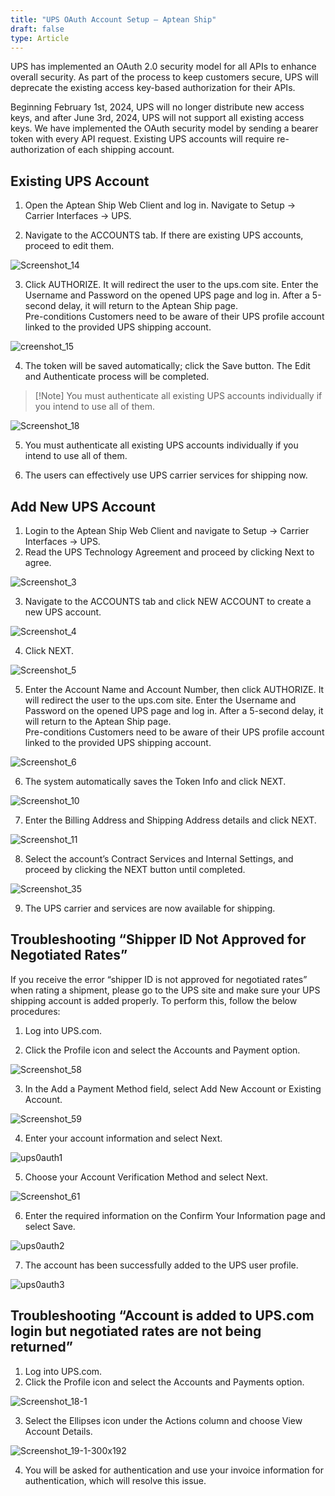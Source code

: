```yaml
---
title: "UPS OAuth Account Setup – Aptean Ship"
draft: false
type: Article
---
```


UPS has implemented an OAuth 2.0 security model for all APIs to enhance overall security. As part of the process to keep customers secure, UPS will deprecate the existing access key-based authorization for their APIs. 

Beginning February 1st, 2024, UPS will no longer distribute new access keys, and after June 3rd, 2024, UPS will not support all existing access keys. We have implemented the OAuth security model by sending a bearer token with every API request. Existing UPS accounts will require re-authorization of each shipping account.

## Existing UPS Account


1. Open the Aptean Ship Web Client and log in. Navigate to Setup -> Carrier Interfaces -> UPS.

2. Navigate to the ACCOUNTS tab. If there are existing UPS accounts, proceed to edit them.

 ![Screenshot_14](assets/Images/Screenshot_14.png)

3. Click AUTHORIZE. It will redirect the user to the ups.com site. Enter the Username and Password on the opened UPS page and log in. After a 5-second delay, it will return to the Aptean Ship page. 		
Pre-conditions Customers need to be aware of their UPS profile account linked to the provided UPS shipping account.

 ![creenshot_15](assets/Images/Screenshot_15.png)

4. The token will be saved automatically; click the Save button. The Edit and Authenticate process will be completed. 
> [!Note] You must authenticate all existing UPS accounts individually if you intend to use all of them.

 ![Screenshot_18](assets/Images/Screenshot_18.png)

5. You must authenticate all existing UPS accounts individually if you intend to use all of them.

6. The users can effectively use UPS carrier services for shipping now.

## Add New UPS Account


1. Login to the Aptean Ship Web Client and navigate to Setup -> Carrier Interfaces -> UPS.
2. Read the UPS Technology Agreement and proceed by clicking Next to agree.

 ![Screenshot_3](assets/Images/Screenshot_3.png)

3. Navigate to the ACCOUNTS tab and click NEW ACCOUNT to create a new UPS account.

 ![Screenshot_4](assets/Images/Screenshot_4.png)

4. Click NEXT.

 ![Screenshot_5](assets/Images/Screenshot_5.png)

5. Enter the Account Name and Account Number, then click AUTHORIZE. It will redirect the user to the ups.com site. Enter the Username and Password on the opened UPS page and log in. After a 5-second delay, it will return to the Aptean Ship page. 		
Pre-conditions Customers need to be aware of their UPS profile account linked to the provided UPS shipping account.

 ![Screenshot_6](assets/Images/Screenshot_6.png)

6. The system automatically saves the Token Info and click NEXT.

 ![Screenshot_10](assets/Images/Screenshot_10.png)

7. Enter the Billing Address and Shipping Address details and click NEXT.

 ![Screenshot_11](assets/Images/Screenshot_11.png)

8. Select the account’s Contract Services and Internal Settings, and proceed by clicking the NEXT button until completed.

 ![Screenshot_35](assets/Images/Screenshot_35.png)

9. The UPS carrier and services are now available for shipping.

## Troubleshooting “Shipper ID Not Approved for Negotiated Rates”

If you receive the error “shipper ID is not approved for negotiated rates” when rating a shipment, please go to the UPS site and make sure your UPS shipping account is added properly. To perform this, follow the below procedures:


1. Log into UPS.com.

2. Click the Profile icon and select the Accounts and Payment option.

 ![Screenshot_58](assets/Images/Screenshot_58.png)

3. In the Add a Payment Method field, select Add New Account or Existing Account.

 ![Screenshot_59](assets/Images/Screenshot_59.png)

4. Enter your account information and select Next.

 ![ups0auth1](assets/Images/ups0auth1.png)

5. Choose your Account Verification Method and select Next.

 ![Screenshot_61](assets/Images/Screenshot_61.png)

6. Enter the required information on the Confirm Your Information page and select Save.

 ![ups0auth2](assets/Images/ups0auth2.png)

7. The account has been successfully added to the UPS user profile.

 ![ups0auth3](assets/Images/ups0auth3.png)


## Troubleshooting “Account is added to UPS.com login but negotiated rates are not being returned”


1. Log into UPS.com.
2. Click the Profile icon and select the Accounts and Payments option.

 ![Screenshot_18-1](assets/Images/Screenshot_18-1.png)

3. Select the Ellipses icon under the Actions column and choose View Account Details.

 ![Screenshot_19-1-300x192](assets/Images/Screenshot_19-1-300x192.png)

4. You will be asked for authentication and use your invoice information for authentication, which will resolve this issue.
